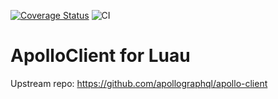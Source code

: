 [![Coverage Status](https://coveralls.io/repos/github/Roblox/apollo-client-lua/badge.svg?branch=main&t=ZMraRf)](https://coveralls.io/github/Roblox/apollo-client-lua?branch=main)
![CI](https://github.com/Roblox/apollo-client-lua/workflows/Tests/badge.svg)

# ApolloClient for Luau

Upstream repo: https://github.com/apollographql/apollo-client
